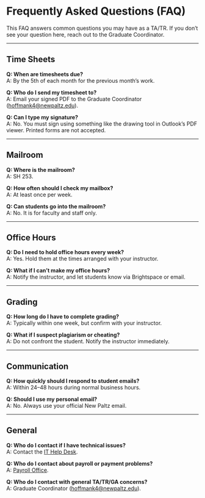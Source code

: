 # Frequently Asked Questions (FAQ)

This FAQ answers common questions you may have as a TA/TR. If you don’t see your question here, reach out to the Graduate Coordinator.

---
## Time Sheets

**Q: When are timesheets due?**  
A: By the 5th of each month for the previous month’s work.  

**Q: Who do I send my timesheet to?**  
A: Email your signed PDF to the Graduate Coordinator ([hoffmank4@newpaltz.edu](mailto:hoffmank4@newpaltz.edu)).  

**Q: Can I type my signature?**  
A: No. You must sign using something like the drawing tool in Outlook’s PDF viewer. Printed forms are not accepted.  

---
## Mailroom

**Q: Where is the mailroom?**  
A: SH 253.  

**Q: How often should I check my mailbox?**  
A: At least once per week.  

**Q: Can students go into the mailroom?**  
A: No. It is for faculty and staff only.  

---
## Office Hours

**Q: Do I need to hold office hours every week?**  
A: Yes. Hold them at the times arranged with your instructor.  

**Q: What if I can’t make my office hours?**  
A: Notify the instructor, and let students know via Brightspace or email.  

---
## Grading

**Q: How long do I have to complete grading?**  
A: Typically within one week, but confirm with your instructor.  

**Q: What if I suspect plagiarism or cheating?**  
A: Do not confront the student. Notify the instructor immediately.  

---
## Communication

**Q: How quickly should I respond to student emails?**  
A: Within 24–48 hours during normal business hours.  

**Q: Should I use my personal email?**  
A: No. Always use your official New Paltz email.  

---
## General

**Q: Who do I contact if I have technical issues?**  
A: Contact the [IT Help Desk](https://newpaltz.teamdynamix.com/TDClient/1905/Portal/Home/).  

**Q: Who do I contact about payroll or payment problems?**  
A: [Payroll Office](https://www.newpaltz.edu/payroll/).  

**Q: Who do I contact with general TA/TR/GA concerns?**  
A: Graduate Coordinator ([hoffmank4@newpaltz.edu](mailto:hoffmank4@newpaltz.edu)).  
